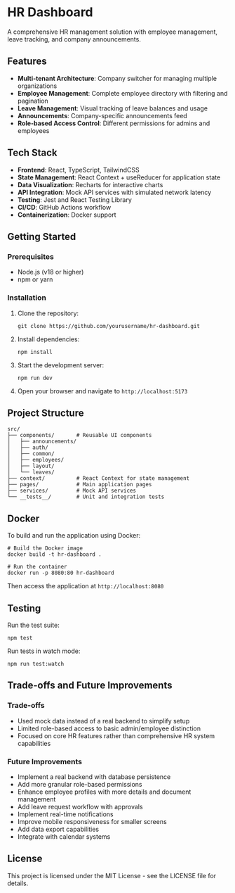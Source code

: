 # HR Dashboard

A comprehensive HR management solution with employee management, leave tracking, and company announcements.

## Features

- **Multi-tenant Architecture**: Company switcher for managing multiple organizations
- **Employee Management**: Complete employee directory with filtering and pagination
- **Leave Management**: Visual tracking of leave balances and usage
- **Announcements**: Company-specific announcements feed
- **Role-based Access Control**: Different permissions for admins and employees

## Tech Stack

- **Frontend**: React, TypeScript, TailwindCSS
- **State Management**: React Context + useReducer for application state
- **Data Visualization**: Recharts for interactive charts
- **API Integration**: Mock API services with simulated network latency
- **Testing**: Jest and React Testing Library
- **CI/CD**: GitHub Actions workflow
- **Containerization**: Docker support

## Getting Started

### Prerequisites

- Node.js (v18 or higher)
- npm or yarn

### Installation

1. Clone the repository:
   ```
   git clone https://github.com/yourusername/hr-dashboard.git
   ```

2. Install dependencies:
   ```
   npm install
   ```

3. Start the development server:
   ```
   npm run dev
   ```

4. Open your browser and navigate to `http://localhost:5173`



## Project Structure

```
src/
├── components/       # Reusable UI components
│   ├── announcements/
│   ├── auth/
│   ├── common/
│   ├── employees/
│   ├── layout/
│   └── leaves/
├── context/          # React Context for state management
├── pages/            # Main application pages
├── services/         # Mock API services
└── __tests__/        # Unit and integration tests
```

## Docker

To build and run the application using Docker:

```
# Build the Docker image
docker build -t hr-dashboard .

# Run the container
docker run -p 8080:80 hr-dashboard
```

Then access the application at `http://localhost:8080`

## Testing

Run the test suite:

```
npm test
```

Run tests in watch mode:

```
npm run test:watch
```

## Trade-offs and Future Improvements

### Trade-offs

- Used mock data instead of a real backend to simplify setup
- Limited role-based access to basic admin/employee distinction
- Focused on core HR features rather than comprehensive HR system capabilities

### Future Improvements

- Implement a real backend with database persistence
- Add more granular role-based permissions
- Enhance employee profiles with more details and document management
- Add leave request workflow with approvals
- Implement real-time notifications
- Improve mobile responsiveness for smaller screens
- Add data export capabilities
- Integrate with calendar systems

## License

This project is licensed under the MIT License - see the LICENSE file for details.
